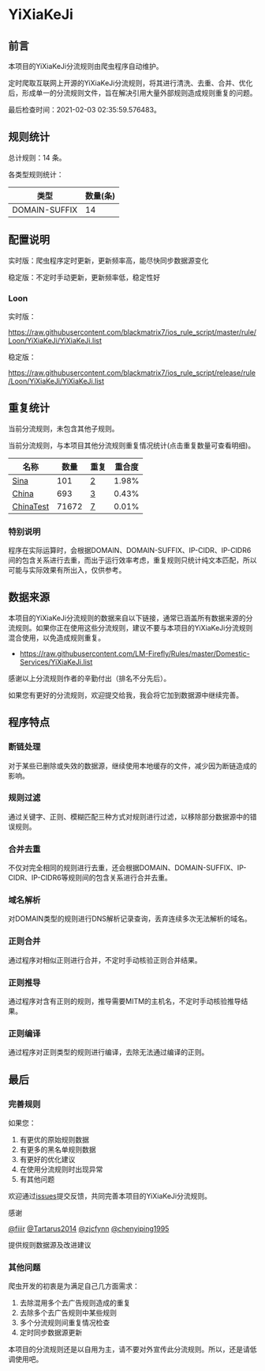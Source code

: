 # YiXiaKeJi

## 前言

本项目的YiXiaKeJi分流规则由爬虫程序自动维护。

定时爬取互联网上开源的YiXiaKeJi分流规则，将其进行清洗、去重、合并、优化后，形成单一的分流规则文件，旨在解决引用大量外部规则造成规则重复的问题。



最后检查时间：2021-02-03 02:35:59.576483。

## 规则统计

总计规则：14 条。

各类型规则统计：

| 类型 | 数量(条) |
| ---- | ---- |
| DOMAIN-SUFFIX | 14 |
## 配置说明

实时版：爬虫程序定时更新，更新频率高，能尽快同步数据源变化

稳定版：不定时手动更新，更新频率低，稳定性好

### Loon 
实时版：

https://raw.githubusercontent.com/blackmatrix7/ios_rule_script/master/rule/Loon/YiXiaKeJi/YiXiaKeJi.list

稳定版：

https://raw.githubusercontent.com/blackmatrix7/ios_rule_script/release/rule/Loon/YiXiaKeJi/YiXiaKeJi.list

## 重复统计


当前分流规则，未包含其他子规则。


当前分流规则，与本项目其他分流规则重复情况统计(点击重复数量可查看明细)。



| 名称 | 数量 | 重复 | 重合度 |
| ---- | ---- | ---- | ------ |
|  [Sina](https://github.com/blackmatrix7/ios_rule_script/tree/master/rule/Loon/Sina)    | 101   | [2](https://raw.githubusercontent.com/blackmatrix7/ios_rule_script/master/rule/Loon/YiXiaKeJi/YiXiaKeJi_Repeat.list)   |   1.98% |
|  [China](https://github.com/blackmatrix7/ios_rule_script/tree/master/rule/Loon/China)    | 693   | [3](https://raw.githubusercontent.com/blackmatrix7/ios_rule_script/master/rule/Loon/YiXiaKeJi/YiXiaKeJi_Repeat.list)   |   0.43% |
|  [ChinaTest](https://github.com/blackmatrix7/ios_rule_script/tree/master/rule/Loon/ChinaTest)    | 71672   | [7](https://raw.githubusercontent.com/blackmatrix7/ios_rule_script/master/rule/Loon/YiXiaKeJi/YiXiaKeJi_Repeat.list)   |   0.01% |
### 特别说明
程序在实际运算时，会根据DOMAIN、DOMAIN-SUFFIX、IP-CIDR、IP-CIDR6间的包含关系进行去重，而出于运行效率考虑，重复规则只统计纯文本匹配，所以可能与实际效果有所出入，仅供参考。

## 数据来源

本项目的YiXiaKeJi分流规则的数据来自以下链接，通常已涵盖所有数据来源的分流规则。如果你正在使用这些分流规则，建议不要与本项目的YiXiaKeJi分流规则混合使用，以免造成规则重复。

- https://raw.githubusercontent.com/LM-Firefly/Rules/master/Domestic-Services/YiXiaKeJi.list


感谢以上分流规则作者的辛勤付出（排名不分先后）。

如果您有更好的分流规则，欢迎提交给我，我会将它加到数据源中继续完善。

## 程序特点

### 断链处理

对于某些已删除或失效的数据源，继续使用本地缓存的文件，减少因为断链造成的影响。

### 规则过滤

通过关键字、正则、模糊匹配三种方式对规则进行过滤，以移除部分数据源中的错误规则。

### 合并去重

不仅对完全相同的规则进行去重，还会根据DOMAIN、DOMAIN-SUFFIX、IP-CIDR、IP-CIDR6等规则间的包含关系进行合并去重。

### 域名解析

对DOMAIN类型的规则进行DNS解析记录查询，丢弃连续多次无法解析的域名。

### 正则合并

通过程序对相似正则进行合并，不定时手动核验正则合并结果。

### 正则推导

通过程序对含有正则的规则，推导需要MITM的主机名，不定时手动核验推导结果。

### 正则编译

通过程序对正则类型的规则进行编译，去除无法通过编译的正则。

## 最后

### 完善规则

如果您：

1. 有更优的原始规则数据
2. 有更多的黑名单规则数据
3. 有更好的优化建议
4. 在使用分流规则时出现异常
5. 有其他问题

欢迎通过[issues](https://github.com/blackmatrix7/ios_rule_script/issues/new)提交反馈，共同完善本项目的YiXiaKeJi分流规则。

感谢

[@fiiir](https://github.com/fiiir) [@Tartarus2014](https://github.com/Tartarus2014) [@zjcfynn](https://github.com/zjcfynn) [@chenyiping1995](https://github.com/chenyiping1995) 

提供规则数据源及改进建议

### 其他问题

爬虫开发的初衷是为满足自己几方面需求：

1. 去除混用多个去广告规则造成的重复
2. 去除多个去广告规则中某些规则
3. 多个分流规则间重复情况检查
4. 定时同步数据源更新

本项目的分流规则还是以自用为主，请不要对外宣传此分流规则。所以，还是请低调使用吧。